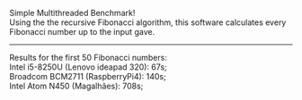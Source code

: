 Simple Multithreaded Benchmark!
<br>
Using the the recursive Fibonacci algorithm, this software calculates every Fibonacci number up to the input gave.
<br>
<hr>

Results for the first 50 Fibonacci numbers:
<br>
  Intel i5-8250U (Lenovo ideapad 320): 67s;
  <br>
  Broadcom BCM2711 (RaspberryPi4): 140s;
  <br>
  Intel Atom N450 (Magalhães): 708s;
